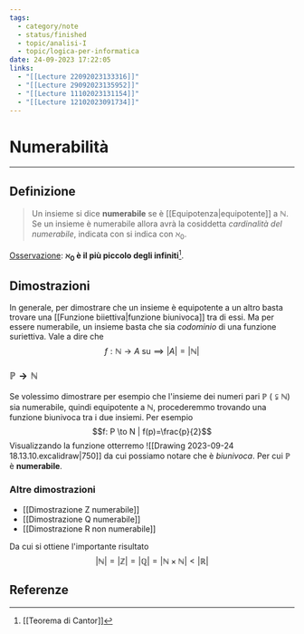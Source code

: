 ```yaml
---
tags:
  - category/note
  - status/finished
  - topic/analisi-I
  - topic/logica-per-informatica
date: 24-09-2023 17:22:05
links:
  - "[[Lecture 22092023133316]]"
  - "[[Lecture 29092023135952]]"
  - "[[Lecture 11102023131154]]"
  - "[[Lecture 12102023091734]]"
---
```

# Numerabilità
---
## Definizione
> Un insieme si dice **numerabile** se è [[Equipotenza|equipotente]] a $\mathbb{N}$. Se un insieme è numerabile allora avrà la cosiddetta _cardinalità del numerabile_, indicata con si indica con $\aleph_{0}$.

<u>Osservazione</u>: **$\aleph_{0}$ è il più piccolo degli infiniti**[^1].

## Dimostrazioni
In generale, per dimostrare che un insieme è equipotente a un altro basta trovare una [[Funzione biiettiva|funzione biunivoca]] tra di essi. Ma per essere numerabile, un insieme basta che sia _codominio_ di una funzione suriettiva. Vale a dire che
$$f: \mathbb{N} \to A \text{ su} \implies |A| = |\mathbb{N}|$$

### $\mathbb{P} \to \mathbb{N}$
Se volessimo dimostrare per esempio che l'insieme dei numeri pari $\mathbb{P}$ ($\subsetneqq \mathbb{N}$) sia numerabile, quindi equipotente a $\mathbb{N}$, procederemmo trovando una funzione biunivoca tra i due insiemi. Per esempio
$$f: P \to N | f(p)=\frac{p}{2}$$
Visualizzando la funzione otterremo
![[Drawing 2023-09-24 18.13.10.excalidraw|750]]
da cui possiamo notare che è _biunivoca_. Per cui $\mathbb{P}$ è **numerabile**.

### Altre dimostrazioni
- [[Dimostrazione Z numerabile]]
- [[Dimostrazione Q numerabile]]
- [[Dimostrazione R non numerabile]]

Da cui si ottiene l'importante risultato
$$|\mathbb{N}| = |\mathbb{Z}| = |\mathbb{Q}| = |\mathbb{N} \times \mathbb{N}| < |\mathbb{R}|$$

## Referenze
[^1]: [[Teorema di Cantor]]
